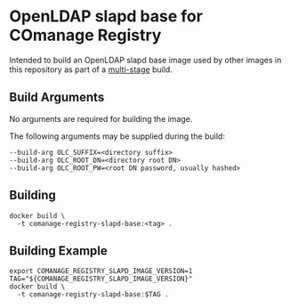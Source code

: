 <!--
COmanage Registry Docker documentation

Portions licensed to the University Corporation for Advanced Internet
Development, Inc. ("UCAID") under one or more contributor license agreements.
See the NOTICE file distributed with this work for additional information
regarding copyright ownership.

UCAID licenses this file to you under the Apache License, Version 2.0
(the "License"); you may not use this file except in compliance with the
License. You may obtain a copy of the License at:

http://www.apache.org/licenses/LICENSE-2.0

Unless required by applicable law or agreed to in writing, software
distributed under the License is distributed on an "AS IS" BASIS,
WITHOUT WARRANTIES OR CONDITIONS OF ANY KIND, either express or implied.
See the License for the specific language governing permissions and
limitations under the License.
-->
# OpenLDAP slapd base for COmanage Registry

Intended to build an OpenLDAP slapd base image used by other
images in this repository as part of a
[multi-stage](https://docs.docker.com/develop/develop-images/multistage-build/)
build.

## Build Arguments

No arguments are required for building the image.

The following arguments may be supplied during the build:

```
--build-arg OLC_SUFFIX=<directory suffix>
--build-arg OLC_ROOT_DN=<directory root DN>
--build-arg OLC_ROOT_PW=<root DN password, usually hashed>
```

## Building

```
docker build \
  -t comanage-registry-slapd-base:<tag> .
```

## Building Example

```
export COMANAGE_REGISTRY_SLAPD_IMAGE_VERSION=1
TAG="${COMANAGE_REGISTRY_SLAPD_IMAGE_VERSION}"
docker build \
  -t comanage-registry-slapd-base:$TAG .
```
